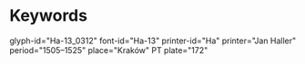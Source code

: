 # Keywords
glyph-id="Ha-13_0312"
font-id="Ha-13"
printer-id="Ha"
printer="Jan Haller"
period="1505–1525"
place="Kraków"
PT plate="172"
